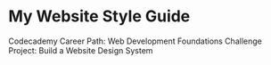 # My Website Style Guide

Codecademy Career Path:
Web Development Foundations
Challenge Project: Build a Website Design System
